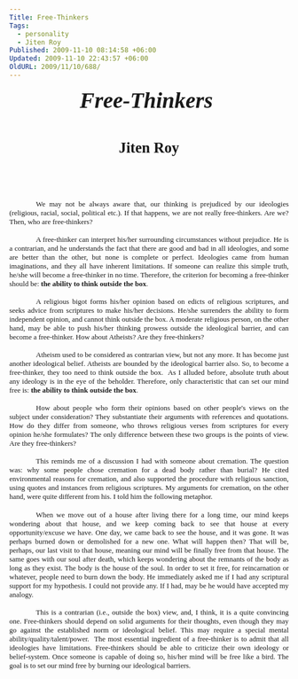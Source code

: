```yaml
---
Title: Free-Thinkers
Tags:
  - personality
  - Jiten Roy
Published: 2009-11-10 08:14:58 +06:00
Updated: 2009-11-10 22:43:57 +06:00
OldURL: 2009/11/10/688/
---
```


<p class="MsoNormal" style="margin: 0in 0in 0pt; text-align: center;" align="center"><strong><em><span style="font-size: 30pt; font-family: &quot;Monotype Corsiva&quot;;">Free-Thinkers </span></em></strong></p>
<p class="MsoNormal" style="margin: 0in 0in 0pt; text-align: center;" align="center"><strong><em><span style="font-size: 30pt; font-family: &quot;Monotype Corsiva&quot;;"><span style="mso-spacerun: yes;"> </span><span style="mso-spacerun: yes;"> </span></span></em></strong></p>
<p class="MsoNormal" style="margin: 0in 0in 0pt; text-align: center;" align="center"><strong><span style="font-size: 20pt; font-family: &quot;Californian FB&quot;;">Jiten Roy</span></strong></p>
<p class="MsoNormal" style="margin: 0in 0in 0pt; text-align: center;" align="center"><strong><span style="font-size: 20pt; font-family: &quot;Californian FB&quot;;"> </span></strong></p>
<p class="MsoNormal" style="margin: 0in 0in 0pt; text-align: center;" align="center"><strong><span style="font-size: 20pt; font-family: &quot;Californian FB&quot;;"> </span></strong></p>
<p class="MsoNormal" style="margin: 0in 0in 0pt; text-align: justify; tab-stops: 189.75pt;"><span style="mso-tab-count: 1;"><span style="font-size: small; font-family: Times New Roman;">                                                               </span></span></p>
<p class="MsoNormal" style="margin: 0in 0in 0pt; text-indent: 0.5in; text-align: justify;"><span style="font-size: small; font-family: Times New Roman;">We may not be always aware that, our thinking is prejudiced by our ideologies (religious, racial, social, political etc.). If that happens, we are not really free-thinkers. Are we? Then, who are free-thinkers? </span></p>
<p class="MsoNormal" style="margin: 0in 0in 0pt; text-align: justify;"><span style="font-size: small; font-family: Times New Roman;"> </span></p>
<p class="MsoNormal" style="margin: 0in 0in 0pt; text-indent: 0.5in; text-align: justify;"><span style="font-size: small; font-family: Times New Roman;">A free-thinker can interpret his/her surrounding circumstances without prejudice. He is a contrarian, and he understands the fact that there are good and bad in all ideologies, and some are better than the other, but none is complete or perfect. Ideologies came from human imaginations, and they all have inherent limitations. If someone can realize this simple truth, he/she will become a free-thinker in no time. Therefore, the criterion for becoming a free-thinker should be: <strong>the ability to think</strong> <strong>outside the box</strong>. </span></p>
<p class="MsoNormal" style="margin: 0in 0in 0pt; text-align: justify;"><span style="font-size: small; font-family: Times New Roman;"> </span></p>
<p class="MsoNormal" style="margin: 0in 0in 0pt; text-indent: 0.5in; text-align: justify;"><span style="font-size: small; font-family: Times New Roman;">A religious bigot forms his/her opinion based on edicts of religious scriptures, and seeks advice from scriptures to make his/her decisions. He/she surrenders the ability to form independent opinion, and cannot think outside the box. A moderate religious person, on the other hand, may be able to push his/her thinking prowess outside the ideological barrier, and can become a free-thinker. How about Atheists? Are they free-thinkers? </span></p>
<p class="MsoNormal" style="margin: 0in 0in 0pt; text-indent: 0.5in; text-align: justify;"><span style="font-size: small; font-family: Times New Roman;"> </span></p>
<p class="MsoNormal" style="margin: 0in 0in 0pt; text-indent: 0.5in; text-align: justify;"><span style="font-size: small;"><span style="font-family: Times New Roman;">Atheism used to be considered as contrarian view, but not any more. It has become just another ideological belief. Atheists are bounded by the ideological barrier also. So, to become a free-thinker, they too need to think outside the box.<span style="mso-spacerun: yes;">  </span>As I alluded before, absolute truth about any ideology is in the eye of the beholder. Therefore, only characteristic that can set our mind free is: <strong>the ability to think outside the box</strong>. <span style="mso-spacerun: yes;"> </span></span></span></p>
<p class="MsoNormal" style="margin: 0in 0in 0pt; text-align: justify;"><span style="font-size: small; font-family: Times New Roman;"> </span></p>
<p class="MsoNormal" style="margin: 0in 0in 0pt; text-indent: 0.5in; text-align: justify;"><span style="font-size: small; font-family: Times New Roman;">How about people who form their opinions based on other people's views on the subject under consideration? They substantiate their arguments with references and quotations. How do they differ from someone, who throws religious verses from scriptures for every opinion he/she formulates? The only difference between these two groups is the points of view. Are they free-thinkers? </span></p>
<p class="MsoNormal" style="margin: 0in 0in 0pt; text-indent: 0.5in; text-align: justify;"><span style="font-size: small; font-family: Times New Roman;"> </span></p>
<p class="MsoNormal" style="margin: 0in 0in 0pt; text-indent: 0.5in; text-align: justify;"><span style="font-size: small; font-family: Times New Roman;">This reminds me of a discussion I had with someone about cremation. The question was: why some people chose cremation for a dead body rather than burial? He cited environmental reasons for cremation, and also supported the procedure with religious sanction, using quotes and instances from religious scriptures. My arguments for cremation, on the other hand, were quite different from his. I told him the following metaphor. </span></p>
<p class="MsoNormal" style="margin: 0in 0in 0pt; text-indent: 0.5in; text-align: justify;"> </p>
<p class="MsoNormal" style="margin: 0in 0in 0pt; text-indent: 0.5in; text-align: justify;"><span style="font-size: small; font-family: Times New Roman;">When we move out of a house after living there for a long time, our mind keeps wondering about that house, and we keep coming back to see that house at every opportunity/excuse we have. One day, we came back to see the house, and it was gone. It was perhaps burned down or demolished for a new one. What will happen then? That will be, perhaps, our last visit to that house, meaning our mind will be finally free from that house. The same goes with our soul after death, which keeps wondering about the remnants of the body as long as they exist. The body is the house of the soul. In order to set it free, for reincarnation or whatever, people need to burn down the body. He immediately asked me if I had any scriptural support for my hypothesis. I could not provide any. If I had, may be he would have accepted my analogy.</span></p>
<p class="MsoNormal" style="margin: 0in 0in 0pt; text-indent: 0.5in; text-align: justify;"><span style="font-size: small; font-family: Times New Roman;"> </span></p>
<p class="MsoNormal" style="margin: 0in 0in 0pt; text-indent: 0.5in; text-align: justify;"><span style="font-size: small; font-family: Times New Roman;">This is a contrarian (i.e., outside the box) view, and, I think, it is a quite convincing one. Free-thinkers should depend on solid arguments for their thoughts, even though they may go against the established norm or ideological belief. This may require a special mental ability/quality/talent/power. <span style="mso-spacerun: yes;"> </span>The most essential ingredient of a free-thinker is to admit that all ideologies have limitations. Free-thinkers should be able to criticize their own ideology or belief-system. Once someone is capable of doing so, his/her mind will be free like a bird. The goal is to set our mind free by burning our ideological barriers.</span></p>
<p class="MsoNormal" style="margin: 0in 0in 0pt; text-align: justify;"><span style="font-size: small; font-family: Times New Roman;"> </span></p>
